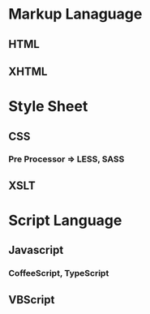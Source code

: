 # Markup Lanaguage
## HTML
## XHTML
# Style Sheet
## CSS
### Pre Processor => LESS, SASS
## XSLT
# Script Language
## Javascript
### CoffeeScript, TypeScript
## VBScript
